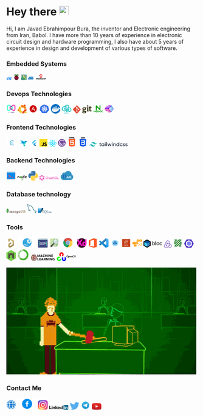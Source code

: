 <h1 align="left">Hey there <img src="https://media.giphy.com/media/hvRJCLFzcasrR4ia7z/giphy.gif" width="25px" height="25px"></h1>

<p>Hi, I am Javad Ebrahimpour Bura, the inventor and Electronic engineering from Iran, Babol. I have more than 10 years of experience in electronic circuit design and hardware programming, I also have about 5 years of experience in design and development of various types of software.</p>
<!---
![](https://komarev.com/ghpvc/?username=asabeneh&color=green)
--->

### Embedded Systems

<div>
  <img src ="/assets/images/st.png" alt="st logo" width="3%" title='ST'/>
  
  <img src ="/assets/images/raspberry.png" alt="raspberry logo" width="3%" title='Raspberry Pi'/>
  
  <img src ="/assets/images/arduino.png" alt="arduino logo" width="3%" title='Arduino'/>
  
  <img src ="/assets/images/atmel.png" alt="atmel logo" width="3%" title='Atmel'/>
  
  <img src ="/assets/images/microchip.png" alt="microchip logo" width="6%" title='Microchip'/>
<div> 

### Devops Technologies

<div>
  <img src ="/assets/images/devops.png" alt="devops logo" width="5%" title='DEVOPS'/> 
  
  <img src ="/assets/images/ubuntu.png" alt="ubuntu logo" width="5%" title='Ubuntu'/>
  
  <img src ="/assets/images/ansible.svg" alt="ansible logo" width="5%" title='Ansible'/>
  
  <img src ="/assets/images/kubernetes.png" alt="kubernetes logo" width="5%" title='Kubernetes'/>
  
  <img src ="/assets/images/docker.png" alt="Docker logo" width="5%" title='Docker'/>
  
  <img src ="/assets/images/arvan.png" alt="arvan logo" width="5%" title='ArvanCloud | Unified Cloud Infrastructure‏'/> 
  
  <img src ="/assets/images/git.svg" alt="Git logo" width="10%" title='Git'/>
  
  <img src ="/assets/images/nginx.png" alt="nginx logo" width="5%" title='Nginx'/> 
  
  <img src ="/assets/images/pm2.png" alt="pm2 logo" width="5%" title='PM2'/> 
<div> 

### Frontend Technologies

<div>
  <img src ="/assets/images/c.png" alt="c logo" width="6%" title='C'/>
  
  <img src ="/assets/images/dart.png" alt="dart logo" width="5%" title='Dart'/>
  
  <img src ="/assets/images/flutter.png" alt="flutter logo" width="4%" title='Flutter'/>
  
  <img src ="/assets/images/javascript.svg" alt="JavaScript logo" width="4%" title='JavaScript'/>
  
  <img src ="/assets/images/react.svg" alt="react logo" width="4%" title='React'/>
  
  <img src ="/assets/images/gatsby.svg" alt="Gatsby logo" width="4%" title='Gatsby'/>
  
  <img src ="/assets/images/html.png" alt="HTML logo" width="5%" title='HTML'/>
  
  <img src ="/assets/images/css.png" alt="CSS logo" width="5%" title='CSS'/>
  
  <img src ="/assets/images/tailwindcss.svg" alt="tailwindcss logo" width="20%" title='Tailwind CSS'/>
<div> 
  
### Backend Technologies

<div>
  <img src ="/assets/images/cli.png" alt="cli logo" width="5%" title='Command Line Interface'/>
  
  <img src ="/assets/images/nodejs.svg" alt="Node logo" width="5%" title='Nodejs'/>
  
  <img src ="/assets/images/python.svg" alt="Python logo" width="5%" title='Python'/>
  
  <img src ="/assets/images/graphql.png" alt="graphql logo" width="10%" title='Graphql'/>
  
  <img src ="/assets/images/api.png" alt="Restful api logo" width="7%" title='Restful API'/>
</div>

### Database technology

<div>
  <img src ="/assets/images/mongodb.svg" alt="MongoDB logo" width="10%" title='MongoDB'/>
  
  <img src ="/assets/images/mysql.svg" alt="mysql logo" width="5%" title='MYSQL'/>
  
  <img src ="/assets/images/sqlite.svg" alt="sqlite logo" width="7%" title='sqlite'/>
</div>

### Tools

<div>
  <img src ="/assets/images/altium.png" alt="altium logo" width="5%" title='Altium Designer '/>
  
  <img src ="/assets/images/mx.png" alt="mx logo" width="10%" title='Cube MX'/>
  
  <img src ="/assets/images/oop.png" alt="object oriented programming" width="5%" title='Object Oriented Programming'/>

  <img src ="/assets/images/osm.png" alt="openstreetmap" width="5%" title='Openstreetmap'/>
  
  <img src ="/assets/images/chromeExtension.png" alt="chrome extension logo" width="8%" title='Chrome Extension'/>
  
  <img src ="/assets/images/xd.png" alt="xd logo" width="5%" title='XD'/>
  
  <img src ="/assets/images/office.png" alt="VS Code logo" width="5%" title='Office'/>
  
  <img src ="/assets/images/visual-studio-code.svg" alt="VS Code logo" width="5%" title='Visual Studio Code'/>
  
  <img src ="/assets/images/webpack.png" alt="webpack logo" width="5%" title='Webpack'/>
  
  <img src ="/assets/images/jest.png" alt="jest logo" width="5%" title='Jest'/>
  
  <img src ="/assets/images/s3.png" alt="s3 logo" width="5%" title='S3'/>
  
  <img src ="/assets/images/bloc.png" alt="bloc logo" width="10%" title='Bloc'/>
  
  <img src ="/assets/images/redux.svg" alt="redux logo" width="4%" title='Redux'/>
  
  <img src ="/assets/images/ffmpeg.jpg" alt="ffmpeg logo" width="5%" title='FFMPEG'/>
  
  <img src ="/assets/images/eslint.svg" alt="ESLint logo" width="5%" title='ESLint'/>
  
  <img src ="/assets/images/nodemon.svg" alt="Nodemon logo" width="5%" title='Nodemon'/> 

  <img src ="/assets/images/anaconda.png" alt="anaconda logo" width="6%" title='Anaconda'/>

  <img src ="/assets/images/machineLearning.png" alt="machineLearning logo" width="13%" title='Machine learning'/>

  <img src ="/assets/images/opencv.png" alt="opencv logo" width="10%" title='Opencv'/>
  
</div>
  
  
![](/assets/gif/p.gif)

### Contact Me

<div>
<a href="https://www.jepbura.ir" target="_blank"><img src ="/assets/images/web.png" alt="ubuntu logo" width="5%" title='www.jepbura.ir'/></a>
<a href="https://www.facebook.com/jepbura" target="_blank"><img src ="/assets/images/facebook.png" alt="facebook logo" width="10%" title='Facebook'/></a>
<a href="https://www.instagram.com/jepbura" target="_blank"><img src ="/assets/images/instagram.png" alt="instagram logo" width="5%" title='Instagram'/></a>
<a href="https://www.linkedin.com/in/jepbura" target="_blank"><img src ="/assets/images/linkedin.svg" alt="linkedin logo" width="10%" title='Linkedin'/></a>
<a href="https://twitter.com/jepbura" target="_blank"><img src ="/assets/images/twitter.svg" alt="twitter logo" width="5%" title='Twitter'/></a>
<a href="https://t.me/jepbura" target="_blank"><img src ="/assets/images/telegram.png" alt="telegram logo" width="5%" title='Telegram'/></a>
<a href="https://www.youtube.com/channel/UCAuHfV-1WFEO_rKogAXzKmw" target="_blank"><img src ="/assets/images/youtube.svg" alt="youtube logo" width="5%" title='Youtube'/></a>
</div>
  
<!---
- [Website](https://www.jepbura.ir "www.jepbura.ir")

<img height="180em" src="https://github-readme-stats.vercel.app/api?username=jepbura&show_icons=true&hide_border=true&&count_private=true&include_all_commits=true" />
![visitors](https://visitor-badge.glitch.me/badge?page_id=page.id)

--->
